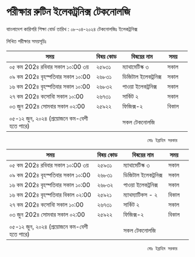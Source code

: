 
# পরীক্ষার রুটিন  ইলেকট্রনিক্স টেকনোলজি
বাাংলাদেশ কারিগরি শিক্ষা বোর্ড
তারিখ : ০৮-০৪-২০২৪
টেকনোলজিঃ ইলেকট্রনিক্স

লিখিত পরীক্ষার সময়সূচিঃ

| সময়                                             | বিষয় কোড | বিষয়ের নাম           | সময়   |     |
| ----------------------------------------------- | -------- | -------------------- | ----- | --- |
| ০৫ কম 202৪ রবিবার সকাল ১০:00 ৩য়                 | ২৫৯৩১    | ম্যাথামেটিস্ক ৩      | সকাল  |     |
| ০৯ কম 202৪ বৃহস্পতিবার সকাল ১০:00               | ২৬৮৩১    | ডিজিটাল ইলেকট্রনিক্স | সকাল  |     |
| ১৬ কম 202৪ বৃহস্পতিবার সকাল ১০:00               | ২৬৮৩২    | পাওয়া ইলেকট্রনিক্স  | সকাল  |     |
| ২৭ কম 202৪ কসােবাি সকাল ১০:00                   | ২৬৭৩১    | সার্কিট ২            | সকাল  |     |
| ০৩ জুন 202৪ সোমবার সকাল ০২:00                   | ২৫৯২২    | ফিজিক্স-২            | বিকাল |     |
|                                                 |          |                      |       |     |
| ০৫-১২ জুন, ২০২৪ (প্রয়োজনে কম-বেশী<br> হতে পারে) |          | সকল টেকনোলজি         |       |     |
														
														মোঃ ইব্রাহিম সরকার






| সময়                                             | বিষয় কোড | বিষয়ের নাম           | সময়   |     |
| ----------------------------------------------- | -------- | -------------------- | ----- | --- |
| ০৫ কম 202৪ রবিবার সকাল ১০:00 ৩য়                 | ২৫৯৩১    | ম্যাথামেটিস্ক ৩      | সকাল  |     |
| ০৯ কম 202৪ বৃহস্পতিবার সকাল ১০:00               | ২৬৮৩১    | ডিজিটাল ইলেকট্রনিক্স | সকাল  |     |
| ১৬ কম 202৪ বৃহস্পতিবার সকাল ১০:00               | ২৬৮৩২    | পাওয়া ইলেকট্রনিক্স  | সকাল  |     |
| ১৬ কম 202৪ বৃহস্পতিবার বিকাল ০২:00              | ২৫৯২১    | ম্যাথম্যাটিকস - ২    | বিকাল |     |
| ২৭ কম 202৪ কসােবাি সকাল ১০:00                   | ২৬৭৩১    | সার্কিট ২            | সকাল  |     |
| ০৩ জুন 202৪ সোমবার সকাল ০২:00                   | ২৫৯২২    | ফিজিক্স-২            | বিকাল |     |
|                                                 |          |                      |       |     |
| ০৫-১২ জুন, ২০২৪ (প্রয়োজনে কম-বেশী<br> হতে পারে) |          | সকল টেকনোলজি         |       |     |
														
														মোঃ ইব্রাহিম সরকার